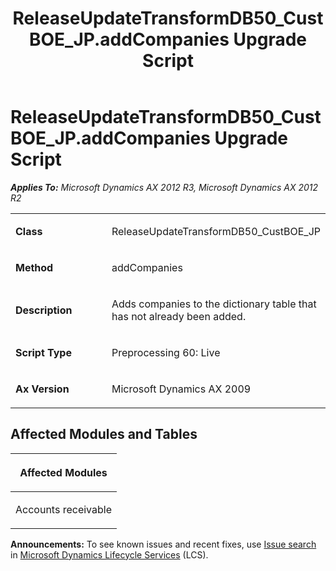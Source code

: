 ﻿---
title: ReleaseUpdateTransformDB50_CustBOE_JP.addCompanies Upgrade Script
TOCTitle: ReleaseUpdateTransformDB50_CustBOE_JP.addCompanies Upgrade Script
ms:assetid: 36c2111c-b863-cf7d-1e8f-e31eeefa8490
ms:mtpsurl: https://msdn.microsoft.com/en-us/library/JJ685175(v=AX.60)
ms:contentKeyID: 49707628
ms.date: 05/18/2015
mtps_version: v=AX.60
---

# ReleaseUpdateTransformDB50\_CustBOE\_JP.addCompanies Upgrade Script 


_**Applies To:** Microsoft Dynamics AX 2012 R3, Microsoft Dynamics AX 2012 R2_

<table>
<colgroup>
<col style="width: 50%" />
<col style="width: 50%" />
</colgroup>
<tbody>
<tr class="odd">
<td><p><strong>Class</strong></p></td>
<td><p>ReleaseUpdateTransformDB50_CustBOE_JP</p></td>
</tr>
<tr class="even">
<td><p><strong>Method</strong></p></td>
<td><p>addCompanies</p></td>
</tr>
<tr class="odd">
<td><p><strong>Description</strong></p></td>
<td><p>Adds companies to the dictionary table that has not already been added.</p></td>
</tr>
<tr class="even">
<td><p><strong>Script Type</strong></p></td>
<td><p>Preprocessing 60: Live</p></td>
</tr>
<tr class="odd">
<td><p><strong>Ax Version</strong></p></td>
<td><p>Microsoft Dynamics AX 2009</p></td>
</tr>
</tbody>
</table>


## Affected Modules and Tables

<table>
<colgroup>
<col style="width: 100%" />
</colgroup>
<thead>
<tr class="header">
<th><p>Affected Modules</p></th>
</tr>
</thead>
<tbody>
<tr class="odd">
<td><p>Accounts receivable</p></td>
</tr>
</tbody>
</table>

  
**Announcements:** To see known issues and recent fixes, use [Issue search](http://go.microsoft.com/fwlink/?linkid=389258) in [Microsoft Dynamics Lifecycle Services](http://go.microsoft.com/fwlink/?linkid=306505) (LCS).

